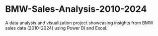 # BMW-Sales-Analysis-2010-2024
A data analysis and visualization project showcasing insights from BMW sales data (2010–2024) using Power BI and Excel.
